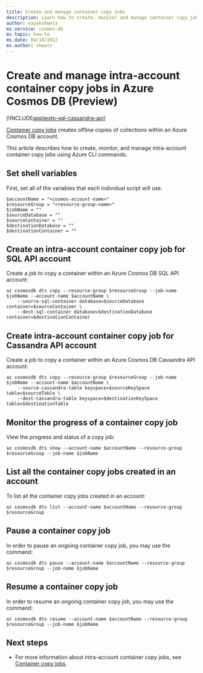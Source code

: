 ```yaml
---
title: Create and manage container copy jobs
description: Learn how to create, monitor and manage container copy jobs within Azure Cosmos DB account using CLI commands
author: nayakshweta
ms.service: cosmos-db
ms.topic: how-to
ms.date: 04/18/2022
ms.author: shwetn
---
```


# Create and manage intra-account container copy jobs in Azure Cosmos DB (Preview)
[!INCLUDE[appliesto-sql-cassandra-api](includes/appliesto-sql-cassandra-api.md)]

[Container copy jobs](intra-account-container-copy.md) creates offline copies of collections within an Azure Cosmos DB account.

This article describes how to create, monitor, and manage intra-account container copy jobs using Azure CLI commands.

## Set shell variables

First, set all of the variables that each individual script will use.

```azurecli-interactive
$accountName = "<cosmos-account-name>"
$resourceGroup = "<resource-group-name>"
$jobName = ""
$sourceDatabase = ""
$sourceContainer = ""
$destinationDatabase = ""
$destinationContainer = ""
```

## Create an intra-account container copy job for SQL API account

Create a job to copy a container within an Azure Cosmos DB SQL API account:

```azurecli-interactive
az cosmosdb dts copy --resource-group $resourceGroup --job-name $jobName --account-name $accountName \
    --source-sql-container database=$sourceDatabase container=$sourceContainer \
    --dest-sql-container database=$destinationDatabase container=$destinationContainer
```

## Create intra-account container copy job for Cassandra API account

Create a job to copy a container within an Azure Cosmos DB Cassandra API account:

```azurecli-interactive
az cosmosdb dts copy --resource-group $resourceGroup --job-name $jobName --account-name $accountName \
    --source-cassandra-table keyspace=$sourceKeySpace table=$sourceTable \
    --dest-cassandra-table keyspace=$destinationKeySpace table=$destinationTable
```

## Monitor the progress of a container copy job

View the progress and status of a copy job:

```azurecli-interactive
az cosmosdb dts show --account-name $accountName --resource-group $resourceGroup --job-name $jobName
```

## List all the container copy jobs created in an account

To list all the container copy jobs created in an account:

```azurecli-interactive
az cosmosdb dts list --account-name $accountName --resource-group $resourceGroup
```

## Pause a container copy job

In order to pause an ongoing container copy job, you may use the command:

```azurecli-interactive
az cosmosdb dts pause --account-name $accountName --resource-group $resourceGroup --job-name $jobName
```

## Resume a container copy job

In order to resume an ongoing container copy job, you may use the command:

```azurecli-interactive
az cosmosdb dts resume --account-name $accountName --resource-group $resourceGroup --job-name $jobName
```

## Next steps

- For more information about intra-account container copy jobs, see [Container copy jobs](intra-account-container-copy.md).
